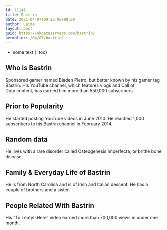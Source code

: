 ```yaml
---
id: 11141
title: Bastrin
date: 2021-04-07T09:26:06+00:00
author: Laima
layout: post
guid: https://ukdataservers.com/bastrin/
permalink: /04/07/bastrin/
---
```


* some text
{: toc}


## Who is Bastrin
                  
                  
                  
Sponsored gamer named Bladen Pietro, but better known by his gamer tag Bastrin. His YouTube channel, which features vlogs and Call of Duty content, has earned him more than 550,000 subscribers. 
                  
              
            
              
            
                
                
                
## Prior to Popularity
                  
                  
                  
He started posting YouTube videos in June 2010. He reached 1,000 subscribers to his Bastrin channel in February 2014.
                  
              
            
              
            
                
                
                
## Random data
                  
                  
                  
He lives with a rare disorder called Osteogenesis Imperfecta, or brittle bone disease.
                  
              
            
              
            
                
                
                
## Family & Everyday Life of Bastrin
                  
                  
                  
He is from North Carolina and is of Irish and Italian descent. He has a couple of brothers and a sister.
                  
              
            
              
            
                
                
                
## People Related With Bastrin
                  
                  
                  
His &#8220;To LeafyIsHere&#8221; video earned more than 700,000 views in under one month.
                  
              
            
              
            
                
              
            
              
              
            
            
              
            
          
          
          